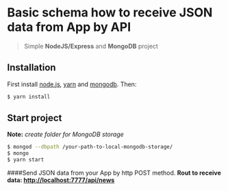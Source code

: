 # Basic schema how to receive JSON data from App by API

> Simple **NodeJS/Express** and **MongoDB** project

## Installation

First install [node.js](http://nodejs.org/), [yarn](https://yarnpkg.com/lang/en/) and [mongodb](https://www.mongodb.com/download-center?jmp=nav#community). Then:
``` sh
$ yarn install
```
## Start project

**Note:** _create folder for MongoDB storage_
``` sh
$ mongod --dbpath /your-path-to-local-mongodb-storage/
$ mongo
$ yarn start
```

####Send JSON data from your App by http POST method.
**Rout to receive data: [http://localhost:7777/api/news](http://localhost:7777/api/news)**